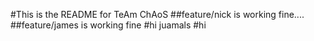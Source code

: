 #This is the README for TeAm ChAoS
##feature/nick is working fine....
##feature/james is working fine
#hi juamals
#hi 
